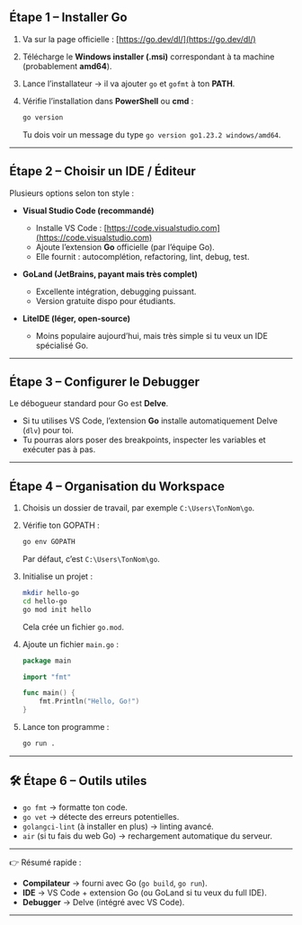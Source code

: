 
## Étape 1 – Installer Go

1. Va sur la page officielle : [https://go.dev/dl/](https://go.dev/dl/)
2. Télécharge le **Windows installer (.msi)** correspondant à ta machine (probablement **amd64**).
3. Lance l’installateur → il va ajouter `go` et `gofmt` à ton **PATH**.
4. Vérifie l’installation dans **PowerShell** ou **cmd** :

   ```bash
   go version
   ```

   Tu dois voir un message du type `go version go1.23.2 windows/amd64`.

---

## Étape 2 – Choisir un IDE / Éditeur

Plusieurs options selon ton style :

* **Visual Studio Code (recommandé)**

  * Installe VS Code : [https://code.visualstudio.com](https://code.visualstudio.com)
  * Ajoute l’extension **Go** officielle (par l’équipe Go).
  * Elle fournit : autocomplétion, refactoring, lint, debug, test.

* **GoLand (JetBrains, payant mais très complet)**

  * Excellente intégration, debugging puissant.
  * Version gratuite dispo pour étudiants.

* **LiteIDE (léger, open-source)**

  * Moins populaire aujourd’hui, mais très simple si tu veux un IDE spécialisé Go.

---

## Étape 3 – Configurer le Debugger

Le débogueur standard pour Go est **Delve**.

* Si tu utilises VS Code, l’extension **Go** installe automatiquement Delve (`dlv`) pour toi.
* Tu pourras alors poser des breakpoints, inspecter les variables et exécuter pas à pas.

---

## Étape 4 – Organisation du Workspace

1. Choisis un dossier de travail, par exemple `C:\Users\TonNom\go`.

2. Vérifie ton GOPATH :

   ```bash
   go env GOPATH
   ```

   Par défaut, c’est `C:\Users\TonNom\go`.

3. Initialise un projet :

   ```bash
   mkdir hello-go
   cd hello-go
   go mod init hello
   ```

   Cela crée un fichier `go.mod`.

4. Ajoute un fichier `main.go` :

   ```go
   package main

   import "fmt"

   func main() {
       fmt.Println("Hello, Go!")
   }
   ```

5. Lance ton programme :

   ```bash
   go run .
   ```

---

## 🛠️ Étape 6 – Outils utiles

* `go fmt` → formatte ton code.
* `go vet` → détecte des erreurs potentielles.
* `golangci-lint` (à installer en plus) → linting avancé.
* `air` (si tu fais du web Go) → rechargement automatique du serveur.

---

👉 Résumé rapide :

* **Compilateur** → fourni avec Go (`go build`, `go run`).
* **IDE** → VS Code + extension Go (ou GoLand si tu veux du full IDE).
* **Debugger** → Delve (intégré avec VS Code).

---
